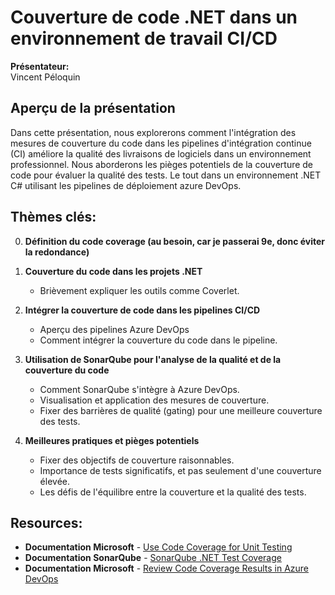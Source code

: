 # Couverture de code .NET dans un environnement de travail CI/CD

**Présentateur:**  
Vincent Péloquin

## Aperçu de la présentation

Dans cette présentation, nous explorerons comment l'intégration des mesures de couverture du code dans les pipelines d'intégration continue (CI) améliore la qualité des livraisons de logiciels dans un environnement professionnel. Nous aborderons les pièges potentiels de la couverture de code pour évaluer la qualité des tests. Le tout dans un environnement .NET C# utilisant les pipelines de déploiement azure DevOps.

## Thèmes clés:
0. **Définition du code coverage (au besoin, car je passerai 9e, donc éviter la redondance)**

1. **Couverture du code dans les projets .NET**
   - Brièvement expliquer les outils comme Coverlet.

2. **Intégrer la couverture de code dans les pipelines CI/CD**
   - Aperçu des pipelines Azure DevOps
   - Comment intégrer la couverture du code dans le pipeline.

3. **Utilisation de SonarQube pour l'analyse de la qualité et de la couverture du code**
   - Comment SonarQube s'intègre à Azure DevOps.
   - Visualisation et application des mesures de couverture.
   - Fixer des barrières de qualité (gating) pour une meilleure couverture des tests.

4. **Meilleures pratiques et pièges potentiels**
   - Fixer des objectifs de couverture raisonnables.
   - Importance de tests significatifs, et pas seulement d'une couverture élevée.
   - Les défis de l'équilibre entre la couverture et la qualité des tests.

## Resources:

- **Documentation Microsoft** - [Use Code Coverage for Unit Testing](https://learn.microsoft.com/en-us/dotnet/core/testing/unit-testing-code-coverage?tabs=windows)  
- **Documentation SonarQube** - [SonarQube .NET Test Coverage](https://docs.sonarsource.com/sonarqube/latest/analyzing-source-code/test-coverage/dotnet-test-coverage/)  
- **Documentation Microsoft** - [Review Code Coverage Results in Azure DevOps](https://learn.microsoft.com/en-us/azure/devops/pipelines/test/review-code-coverage-results?view=azure-devops)

